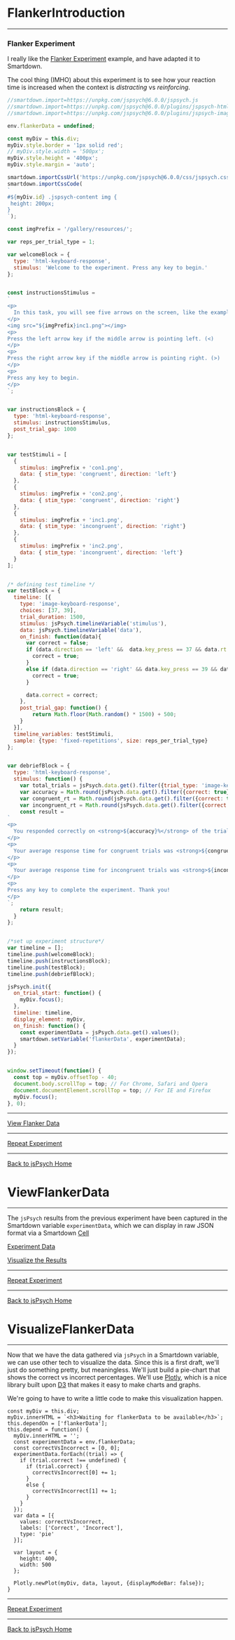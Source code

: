 # FlankerIntroduction
---

### Flanker Experiment

I really like the [Flanker Experiment](https://github.com/jspsych/jsPsych/blob/master/examples/demo-flanker.html) example, and have adapted it to Smartdown.

The cool thing (IMHO) about this experiment is to see how your reaction time is increased when the context is *distracting* vs *reinforcing*.


```javascript /playable/autoplay
//smartdown.import=https://unpkg.com/jspsych@6.0.0/jspsych.js
//smartdown.import=https://unpkg.com/jspsych@6.0.0/plugins/jspsych-html-keyboard-response.js
//smartdown.import=https://unpkg.com/jspsych@6.0.0/plugins/jspsych-image-keyboard-response.js

env.flankerData = undefined;

const myDiv = this.div;
myDiv.style.border = '1px solid red';
// myDiv.style.width = '500px';
myDiv.style.height = '400px';
myDiv.style.margin = 'auto';

smartdown.importCssUrl('https://unpkg.com/jspsych@6.0.0/css/jspsych.css');
smartdown.importCssCode(
`
#${myDiv.id} .jspsych-content img {
 height: 200px;
}
`);

const imgPrefix = '/gallery/resources/';

var reps_per_trial_type = 1;

var welcomeBlock = {
  type: 'html-keyboard-response',
  stimulus: 'Welcome to the experiment. Press any key to begin.'
};


const instructionsStimulus =
`
<p>
  In this task, you will see five arrows on the screen, like the example below.
</p>
<img src="${imgPrefix}inc1.png"></img>
<p>
Press the left arrow key if the middle arrow is pointing left. (<)
</p>
<p>
Press the right arrow key if the middle arrow is pointing right. (>)
</p>
<p>
Press any key to begin.
</p>
`;


var instructionsBlock = {
  type: 'html-keyboard-response',
  stimulus: instructionsStimulus,
  post_trial_gap: 1000
};


var testStimuli = [
  {
    stimulus: imgPrefix + 'con1.png',
    data: { stim_type: 'congruent', direction: 'left'}
  },
  {
    stimulus: imgPrefix + 'con2.png',
    data: { stim_type: 'congruent', direction: 'right'}
  },
  {
    stimulus: imgPrefix + 'inc1.png',
    data: { stim_type: 'incongruent', direction: 'right'}
  },
  {
    stimulus: imgPrefix + 'inc2.png',
    data: { stim_type: 'incongruent', direction: 'left'}
  }
];


/* defining test timeline */
var testBlock = {
  timeline: [{
    type: 'image-keyboard-response',
    choices: [37, 39],
    trial_duration: 1500,
    stimulus: jsPsych.timelineVariable('stimulus'),
    data: jsPsych.timelineVariable('data'),
    on_finish: function(data){
      var correct = false;
      if (data.direction == 'left' &&  data.key_press == 37 && data.rt > -1) {
        correct = true;
      }
      else if (data.direction == 'right' && data.key_press == 39 && data.rt > -1) {
        correct = true;
      }

      data.correct = correct;
    },
    post_trial_gap: function() {
        return Math.floor(Math.random() * 1500) + 500;
    }
  }],
  timeline_variables: testStimuli,
  sample: {type: 'fixed-repetitions', size: reps_per_trial_type}
};


var debriefBlock = {
  type: 'html-keyboard-response',
  stimulus: function() {
    var total_trials = jsPsych.data.get().filter({trial_type: 'image-keyboard-response'}).count();
    var accuracy = Math.round(jsPsych.data.get().filter({correct: true}).count() / total_trials * 100);
    var congruent_rt = Math.round(jsPsych.data.get().filter({correct: true, stim_type: 'congruent'}).select('rt').mean());
    var incongruent_rt = Math.round(jsPsych.data.get().filter({correct: true, stim_type: 'incongruent'}).select('rt').mean());
    const result =
`
<p>
  You responded correctly on <strong>${accuracy}%</strong> of the trials.
</p>
<p>
  Your average response time for congruent trials was <strong>${congruent_rt}ms</strong>.
</p>
<p>
  Your average response time for incongruent trials was <strong>${incongruent_rt}ms</strong>.
</p>
<p>
Press any key to complete the experiment. Thank you!
</p>
`;
    return result;
  }
};


/*set up experiment structure*/
var timeline = [];
timeline.push(welcomeBlock);
timeline.push(instructionsBlock);
timeline.push(testBlock);
timeline.push(debriefBlock);

jsPsych.init({
  on_trial_start: function() {
    myDiv.focus();
  },
  timeline: timeline,
  display_element: myDiv,
  on_finish: function() {
    const experimentData = jsPsych.data.get().values();
    smartdown.setVariable('flankerData', experimentData);
  }
});


window.setTimeout(function() {
  const top = myDiv.offsetTop - 40;
  document.body.scrollTop = top; // For Chrome, Safari and Opera
  document.documentElement.scrollTop = top; // For IE and Firefox
  myDiv.focus();
}, 0);

```


---

[View Flanker Data](:@ViewFlankerData)

---

[Repeat Experiment](:@JSPsych/Flanker)

---

[Back to jsPsych Home](:@JSPsych)


# ViewFlankerData
---

The `jsPsych` results from the previous experiment have been captured in the Smartdown variable `experimentData`, which we can display in raw JSON format via a Smartdown [Cell]()

[Experiment Data](:!flankerData|json)

[Visualize the Results](:@VisualizeFlankerData)

---

[Repeat Experiment](:@JSPsych/Flanker)

---

[Back to jsPsych Home](:@JSPsych)


# VisualizeFlankerData
---

Now that we have the data gathered via `jsPsych` in a Smartdown variable, we can use other tech to visualize the data. Since this is a first draft, we'll just do something pretty, but meaningless. We'll just build a pie-chart that shows the correct vs incorrect percentages. We'll use [Plotly](https://smartdown.site/#gallery/Plotly.md), which is a nice library built upon [D3](https://smartdown.site/#gallery/D3.md) that makes it easy to make charts and graphs.

We're going to have to write a little code to make this visualization happen.

```plotly/autoplay/playable
const myDiv = this.div;
myDiv.innerHTML = `<h3>Waiting for flankerData to be available</h3>`;
this.dependOn = ['flankerData'];
this.depend = function() {
  myDiv.innerHTML = '';
  const experimentData = env.flankerData;
  const correctVsIncorrect = [0, 0];
  experimentData.forEach((trial) => {
    if (trial.correct !== undefined) {
      if (trial.correct) {
        correctVsIncorrect[0] += 1;
      }
      else {
        correctVsIncorrect[1] += 1;
      }
    }
  });
  var data = [{
    values: correctVsIncorrect,
    labels: ['Correct', 'Incorrect'],
    type: 'pie'
  }];

  var layout = {
    height: 400,
    width: 500
  };

  Plotly.newPlot(myDiv, data, layout, {displayModeBar: false});
}

```

---

[Repeat Experiment](:@JSPsych/Flanker)

---

[Back to jsPsych Home](:@JSPsych)
